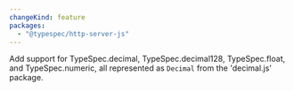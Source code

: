 ```yaml
---
changeKind: feature
packages:
  - "@typespec/http-server-js"
---
```


Add support for TypeSpec.decimal, TypeSpec.decimal128, TypeSpec.float, and TypeSpec.numeric, all represented as `Decimal` from the 'decimal.js' package.